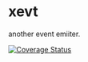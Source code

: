 # xevt

another event emiiter.

[![Coverage Status](https://coveralls.io/repos/github/lisez/xevt/badge.svg?branch=feature/0.2.0)](https://coveralls.io/github/lisez/xevt?branch=feature/0.2.0)
